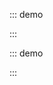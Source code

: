 ::: demo

<template>
  <lay-container></lay-container>
</template>

<script>
import { ref } from 'vue'

export default {
  setup() {

    return {
    }
  }
}
</script>

:::

::: demo

<template>
  <lay-container fluid></lay-container>
</template>

<script>
import { ref } from 'vue'

export default {
  setup() {

    return {
    }
  }
}
</script>

:::